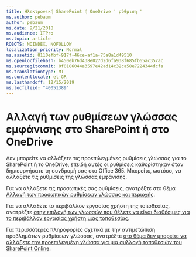 ```yaml
---
title: Ηλεκτρονική SharePoint ή OneDrive ' ρύθμιση '
ms.author: pebaum
author: pebaum
ms.date: 9/21/2018
ms.audience: ITPro
ms.topic: article
ROBOTS: NOINDEX, NOFOLLOW
localization_priority: Normal
ms.assetid: 8110efbf-917f-46ce-af1a-75a8a1d49510
ms.openlocfilehash: b450eb76d438e027d2d6fa938f685fb65ac357ac
ms.sourcegitcommit: 0f0186044a3597e42ad14c32ca58e7224344dcfa
ms.translationtype: MT
ms.contentlocale: el-GR
ms.lasthandoff: 12/15/2019
ms.locfileid: "40051389"
---
```

# <a name="change-display-language-settings-in-sharepoint-or-onedrive"></a>Αλλαγή των ρυθμίσεων γλώσσας εμφάνισης στο SharePoint ή στο OneDrive 

Δεν μπορείτε να αλλάξετε τις προεπιλεγμένες ρυθμίσεις γλώσσας για το SharePoint ή το OneDrive, επειδή αυτές οι ρυθμίσεις καθορίστηκαν όταν δημιουργήσατε τη συνδρομή σας στο Office 365. Μπορείτε, ωστόσο, να αλλάξετε τις ρυθμίσεις της γλώσσας εμφάνισης.

Για να αλλάξετε τις προσωπικές σας ρυθμίσεις, ανατρέξτε στο θέμα [Αλλαγή των προσωπικών ρυθμίσεων γλώσσας και περιοχής](https://support.office.com/article/Change-your-personal-language-and-region-settings-caa1fccc-bcdb-42f3-9e5b-45957647ffd7).

Για να αλλάξετε το περιβάλλον εργασίας χρήστη της τοποθεσίας, ανατρέξτε [στην επιλογή των γλωσσών που θέλετε να είναι διαθέσιμες για το περιβάλλον εργασίας χρήστη μιας τοποθεσίας](https://support.office.com/article/choose-the-languages-you-want-to-make-available-for-a-site-s-user-interface-16d3a83c-05ab-4b50-8fbb-ff576a3351e8).

Για περισσότερες πληροφορίες σχετικά με την αντιμετώπιση προβλημάτων ρυθμίσεων γλώσσας, ανατρέξτε [στο θέμα δεν μπορείτε να αλλάξετε την προεπιλεγμένη γλώσσα για μια συλλογή τοποθεσιών του SharePoint Online](https://docs.microsoft.com/sharepoint/support/sites/change-default-language-site-collection).


